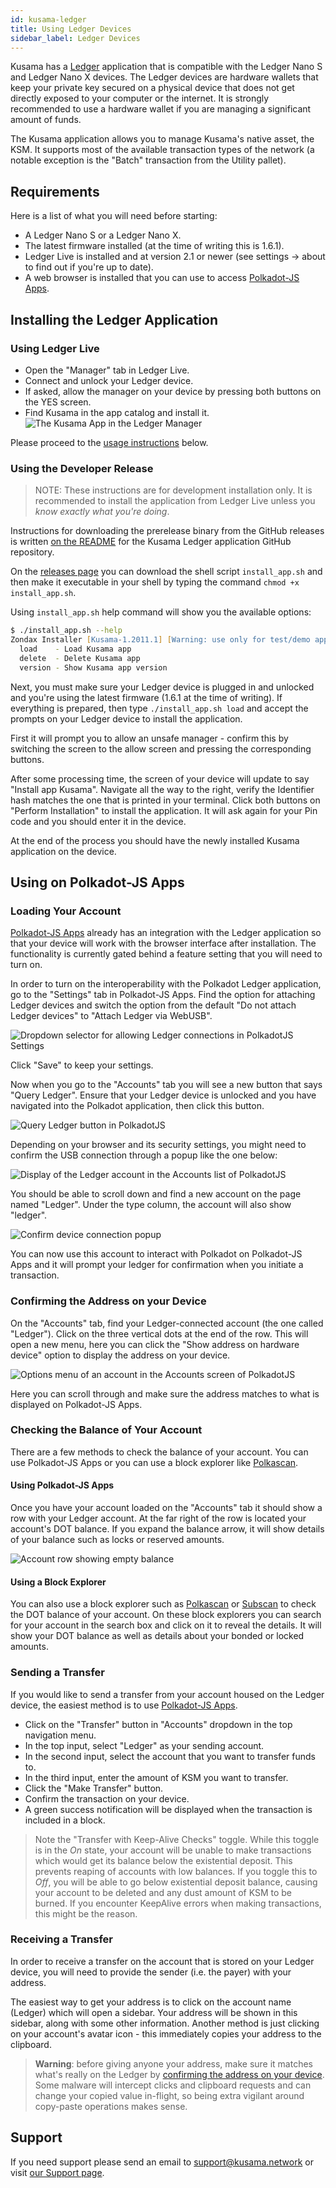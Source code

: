 ```yaml
---
id: kusama-ledger
title: Using Ledger Devices
sidebar_label: Ledger Devices
---
```


Kusama has a [Ledger][] application that is compatible with the Ledger Nano S and Ledger Nano X
devices. The Ledger devices are hardware wallets that keep your private key secured on a physical
device that does not get directly exposed to your computer or the internet. It is strongly
recommended to use a hardware wallet if you are managing a significant amount of funds.

The Kusama application allows you to manage Kusama's native asset, the KSM. It supports most of the
available transaction types of the network (a notable exception is the "Batch" transaction from the
Utility pallet).

## Requirements

Here is a list of what you will need before starting:

- A Ledger Nano S or a Ledger Nano X.
- The latest firmware installed (at the time of writing this is 1.6.1).
- Ledger Live is installed and at version 2.1 or newer (see settings -> about to find out if you're
  up to date).
- A web browser is installed that you can use to access [Polkadot-JS Apps][].

## Installing the Ledger Application

### Using Ledger Live

- Open the "Manager" tab in Ledger Live.
- Connect and unlock your Ledger device.
- If asked, allow the manager on your device by pressing both buttons on the YES screen.
- Find Kusama in the app catalog and install it.
  ![The Kusama App in the Ledger Manager](/img/ledger/manager-app.png)

Please proceed to the [usage instructions](#using-on-polkadot-js-apps) below.

### Using the Developer Release

> NOTE: These instructions are for development installation only. It is recommended to install the
> application from Ledger Live unless you _know exactly what you're doing_.

Instructions for downloading the prerelease binary from the GitHub releases is written [on the
README][prerelease instructions] for the Kusama Ledger application GitHub repository.

On the [releases page][] you can download the shell script `install_app.sh` and then make it
executable in your shell by typing the command `chmod +x install_app.sh`.

Using `install_app.sh` help command will show you the available options:

```zsh
$ ./install_app.sh --help
Zondax Installer [Kusama-1.2011.1] [Warning: use only for test/demo apps]
  load    - Load Kusama app
  delete  - Delete Kusama app
  version - Show Kusama app version
```

Next, you must make sure your Ledger device is plugged in and unlocked and you're using the latest
firmware (1.6.1 at the time of writing). If everything is prepared, then type
`./install_app.sh load` and accept the prompts on your Ledger device to install the application.

First it will prompt you to allow an unsafe manager - confirm this by switching the screen to the
allow screen and pressing the corresponding buttons.

After some processing time, the screen of your device will update to say "Install app Kusama".
Navigate all the way to the right, verify the Identifier hash matches the one that is printed in
your terminal. Click both buttons on "Perform Installation" to install the application. It will ask
again for your Pin code and you should enter it in the device.

At the end of the process you should have the newly installed Kusama application on the device.

## Using on Polkadot-JS Apps

### Loading Your Account

[Polkadot-JS Apps][] already has an integration with the Ledger application so that your device will
work with the browser interface after installation. The functionality is currently gated behind a
feature setting that you will need to turn on.

In order to turn on the interoperability with the Polkadot Ledger application, go to the "Settings"
tab in Polkadot-JS Apps. Find the option for attaching Ledger devices and switch the option from the
default "Do not attach Ledger devices" to "Attach Ledger via WebUSB".

![Dropdown selector for allowing Ledger connections in PolkadotJS Settings](assets/ledger.png)

Click "Save" to keep your settings.

Now when you go to the "Accounts" tab you will see a new button that says "Query Ledger". Ensure
that your Ledger device is unlocked and you have navigated into the Polkadot application, then click
this button.

![Query Ledger button in PolkadotJS](/img/ledger/query-ledger.png)

Depending on your browser and its security settings, you might need to confirm the USB connection
through a popup like the one below:

![Display of the Ledger account in the Accounts list of PolkadotJS](/img/ledger/query-device.png)

You should be able to scroll down and find a new account on the page named "Ledger". Under the type
column, the account will also show "ledger".

![Confirm device connection popup](/img/ledger/ledger-balance.png)

You can now use this account to interact with Polkadot on Polkadot-JS Apps and it will prompt your
ledger for confirmation when you initiate a transaction.

### Confirming the Address on your Device

On the "Accounts" tab, find your Ledger-connected account (the one called "Ledger"). Click on the
three vertical dots at the end of the row. This will open a new menu, here you can click the "Show
address on hardware device" option to display the address on your device.

![Options menu of an account in the Accounts screen of PolkadotJS](assets/ledger-4.png)

Here you can scroll through and make sure the address matches to what is displayed on Polkadot-JS
Apps.

### Checking the Balance of Your Account

There are a few methods to check the balance of your account. You can use Polkadot-JS Apps or you
can use a block explorer like [Polkascan][].

#### Using Polkadot-JS Apps

Once you have your account loaded on the "Accounts" tab it should show a row with your Ledger
account. At the far right of the row is located your account's DOT balance. If you expand the
balance arrow, it will show details of your balance such as locks or reserved amounts.

![Account row showing empty balance](/img/ledger/ledger-balance.png)

#### Using a Block Explorer

You can also use a block explorer such as [Polkascan][] or [Subscan][] to check the DOT balance of
your account. On these block explorers you can search for your account in the search box and click
on it to reveal the details. It will show your DOT balance as well as details about your bonded or
locked amounts.

### Sending a Transfer

If you would like to send a transfer from your account housed on the Ledger device, the easiest
method is to use [Polkadot-JS Apps][].

- Click on the "Transfer" button in "Accounts" dropdown in the top navigation menu.
- In the top input, select "Ledger" as your sending account.
- In the second input, select the account that you want to transfer funds to.
- In the third input, enter the amount of KSM you want to transfer.
- Click the "Make Transfer" button.
- Confirm the transaction on your device.
- A green success notification will be displayed when the transaction is included in a block.

> Note the "Transfer with Keep-Alive Checks" toggle. While this toggle is in the _On_ state, your
> account will be unable to make transactions which would get its balance below the existential
> deposit. This prevents reaping of accounts with low balances. If you toggle this to _Off_, you
> will be able to go below existential deposit balance, causing your account to be deleted and any
> dust amount of KSM to be burned. If you encounter KeepAlive errors when making transactions, this
> might be the reason.

### Receiving a Transfer

In order to receive a transfer on the account that is stored on your Ledger device, you will need to
provide the sender (i.e. the payer) with your address.

The easiest way to get your address is to click on the account name (Ledger) which will open a
sidebar. Your address will be shown in this sidebar, along with some other information. Another
method is just clicking on your account's avatar icon - this immediately copies your address to the
clipboard.

> **Warning**: before giving anyone your address, make sure it matches what's really on the Ledger
> by [confirming the address on your device](#confirming-the-address-on-your-device). Some malware
> will intercept clicks and clipboard requests and can change your copied value in-flight, so being
> extra vigilant around copy-paste operations makes sense.

## Support

If you need support please send an email to [support@kusama.network](mailto:support@kusama.network)
or visit [our Support page](https://support.polkadot.network).

[ledger]: https://www.ledger.com/
[polkadot-js apps]: https://polkadot.js.org/apps
[prerelease instructions]: https://github.com/Zondax/ledger-kusama#download-and-install
[releases page]: https://github.com/Zondax/ledger-kusama/releases
[polkascan]: https://polkascan.io/kusama
[subscan]: https://kusama.subscan.io/
